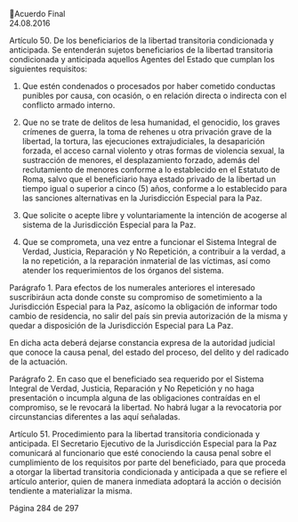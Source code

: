 Acuerdo Final  
24.08.2016 

Artículo  50.  De  los  beneficiarios  de  la  libertad  transitoria  condicionada  y  anticipada.  Se 
entenderán  sujetos  beneficiarios  de  la  libertad  transitoria  condicionada  y  anticipada  aquellos 
Agentes del Estado que cumplan los siguientes requisitos: 
 
1. Que estén condenados o procesados por haber cometido conductas punibles por causa, 
con ocasión, o en relación directa o indirecta con el conflicto armado interno. 
 
2. Que no se trate de delitos de lesa humanidad, el genocidio, los graves crímenes de guerra, 
la  toma  de  rehenes  u  otra  privación  grave  de  la  libertad,  la  tortura,  las  ejecuciones 
extrajudiciales,  la  desaparición  forzada,  el  acceso  carnal  violento  y  otras  formas  de 
violencia  sexual,  la  sustracción  de  menores,  el  desplazamiento  forzado,  además  del 
reclutamiento de menores conforme a lo establecido en el Estatuto de Roma, salvo que 
el beneficiario haya estado privado de la libertad un tiempo igual o superior a cinco (5) 
años, conforme a lo establecido para las sanciones alternativas en la Jurisdicción Especial 
para la Paz. 
 
3. Que solicite o acepte libre y voluntariamente la intención de acogerse al sistema de la 
Jurisdicción Especial para la Paz.  
 
4. Que se comprometa, una vez entre a funcionar el Sistema Integral de Verdad, Justicia, 
Reparación y No Repetición, a contribuir a la verdad, a la no repetición, a la reparación 
inmaterial  de  las  víctimas,  así  como  atender  los  requerimientos  de  los  órganos  del 
sistema.  
 
Parágrafo  1.  Para  efectos  de  los  numerales  anteriores  el  interesado  suscribiráun  acta  donde 
conste  su  compromiso  de  sometimiento  a  la  Jurisdicción  Especial  para  la  Paz,  asícomo  la 
obligación de informar todo cambio de residencia, no salir del país sin previa autorización de la 
misma y quedar a disposición de la Jurisdicción Especial para La Paz. 
 
En  dicha  acta  deberá  dejarse  constancia  expresa  de  la  autoridad  judicial  que  conoce  la  causa 
penal, del estado del proceso, del delito y del radicado de la actuación. 
 
Parágrafo 2. En caso que el beneficiado sea requerido por el Sistema Integral de Verdad, Justicia, 
Reparación  y  No  Repetición  y  no  haga  presentación  o  incumpla  alguna  de  las  obligaciones 
contraídas  en  el  compromiso,  se  le  revocará  la  libertad.  No  habrá  lugar  a  la  revocatoria  por 
circunstancias diferentes a las aquí señaladas. 
 
 
Artículo 51. Procedimiento para la libertad transitoria condicionada y anticipada. El Secretario 
Ejecutivo de la Jurisdicción Especial para la Paz comunicará al funcionario que esté conociendo la 
causa penal sobre el cumplimiento de los requisitos por parte del beneficiado, para que proceda 
a otorgar la libertad transitoria condicionada y anticipada a que se refiere el artículo anterior, 
quien de manera inmediata adoptará la acción o decisión tendiente a materializar la misma.  
 
Página 284 de 297 
 

